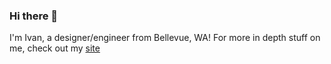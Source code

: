 ### Hi there 👋

I'm Ivan, a designer/engineer from Bellevue, WA! For more in depth stuff on me, check out my [site](https://ivanzhao.me)
